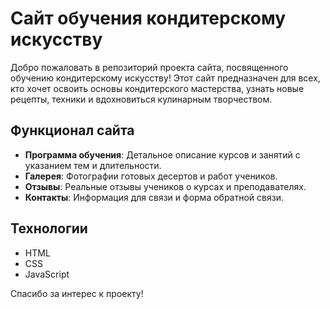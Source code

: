 # Сайт обучения кондитерскому искусству

Добро пожаловать в репозиторий проекта сайта, посвященного обучению кондитерскому искусству! Этот сайт предназначен для всех, кто хочет освоить основы кондитерского мастерства, узнать новые рецепты, техники и вдохновиться кулинарным творчеством.

## Функционал сайта

- **Программа обучения**: Детальное описание курсов и занятий с указанием тем и длительности.
- **Галерея**: Фотографии готовых десертов и работ учеников.
- **Отзывы**: Реальные отзывы учеников о курсах и преподавателях.
- **Контакты**: Информация для связи и форма обратной связи.

## Технологии

- HTML
- CSS
- JavaScript


Спасибо за интерес к проекту!
